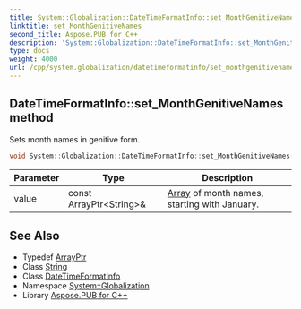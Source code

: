 ```yaml
---
title: System::Globalization::DateTimeFormatInfo::set_MonthGenitiveNames method
linktitle: set_MonthGenitiveNames
second_title: Aspose.PUB for C++
description: 'System::Globalization::DateTimeFormatInfo::set_MonthGenitiveNames method. Sets month names in genitive form in C++.'
type: docs
weight: 4000
url: /cpp/system.globalization/datetimeformatinfo/set_monthgenitivenames/
---
```

## DateTimeFormatInfo::set_MonthGenitiveNames method


Sets month names in genitive form.

```cpp
void System::Globalization::DateTimeFormatInfo::set_MonthGenitiveNames(const ArrayPtr<String> &value)
```


| Parameter | Type | Description |
| --- | --- | --- |
| value | const ArrayPtr\<String\>\& | [Array](../../../system/array/) of month names, starting with January. |

## See Also

* Typedef [ArrayPtr](../../../system/arrayptr/)
* Class [String](../../../system/string/)
* Class [DateTimeFormatInfo](../)
* Namespace [System::Globalization](../../)
* Library [Aspose.PUB for C++](../../../)
